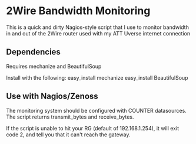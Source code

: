 2Wire Bandwidth Monitoring
==========================

This is a quick and dirty Nagios-style script that I use to monitor bandwidth in and out of the 2Wire router used with my ATT Uverse internet connection

Dependencies
------------

Requires mechanize and BeautifulSoup

Install with the following:
  easy_install mechanize
  easy_install BeautifulSoup
  
Use with Nagios/Zenoss
---------------

The monitoring system should be configured with COUNTER datasources. The script returns transmit_bytes and receive_bytes.

If the script is unable to hit your RG (default of 192.168.1.254), it will exit code 2, and tell you that it can't reach the gateway.
  